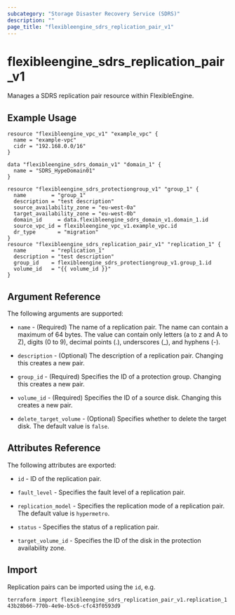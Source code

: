 ```yaml
---
subcategory: "Storage Disaster Recovery Service (SDRS)"
description: ""
page_title: "flexibleengine_sdrs_replication_pair_v1"
---
```


# flexibleengine_sdrs_replication_pair_v1

Manages a SDRS replication pair resource within FlexibleEngine.

## Example Usage

```hcl
resource "flexibleengine_vpc_v1" "example_vpc" {
  name = "example-vpc"
  cidr = "192.168.0.0/16"
}

data "flexibleengine_sdrs_domain_v1" "domain_1" {
  name = "SDRS_HypeDomain01"
}

resource "flexibleengine_sdrs_protectiongroup_v1" "group_1" {
  name        = "group_1"
  description = "test description"
  source_availability_zone = "eu-west-0a"
  target_availability_zone = "eu-west-0b"
  domain_id     = data.flexibleengine_sdrs_domain_v1.domain_1.id
  source_vpc_id = flexibleengine_vpc_v1.example_vpc.id
  dr_type       = "migration"
}
resource "flexibleengine_sdrs_replication_pair_v1" "replication_1" {
  name        = "replication_1"
  description = "test description"
  group_id    = flexibleengine_sdrs_protectiongroup_v1.group_1.id
  volume_id   = "{{ volume_id }}"
}
```

## Argument Reference

The following arguments are supported:

* `name` - (Required) The name of a replication pair. The name can contain a maximum of 64 bytes.
  The value can contain only letters (a to z and A to Z), digits (0 to 9), decimal points (.),
  underscores (_), and hyphens (-).

* `description` - (Optional) The description of a replication pair. Changing this creates a new pair.

* `group_id` - (Required) Specifies the ID of a protection group. Changing this creates a new pair.

* `volume_id` - (Required) Specifies the ID of a source disk. Changing this creates a new pair.

* `delete_target_volume` - (Optional) Specifies whether to delete the target disk.
  The default value is `false`.

## Attributes Reference

The following attributes are exported:

* `id` -  ID of the replication pair.

* `fault_level` - Specifies the fault level of a replication pair.

* `replication_model` - Specifies the replication mode of a replication pair. The default value is `hypermetro`.

* `status` - Specifies the status of a replication pair.

* `target_volume_id` - Specifies the ID of the disk in the protection availability zone.

## Import

Replication pairs can be imported using the `id`, e.g.

```shell
terraform import flexibleengine_sdrs_replication_pair_v1.replication_1 43b28b66-770b-4e9e-b5c6-cfc43f0593d9
```
